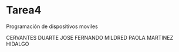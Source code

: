 # Tarea4
Programación de dispositivos moviles

CERVANTES DUARTE JOSE FERNANDO 
MILDRED PAOLA MARTINEZ HIDALGO
